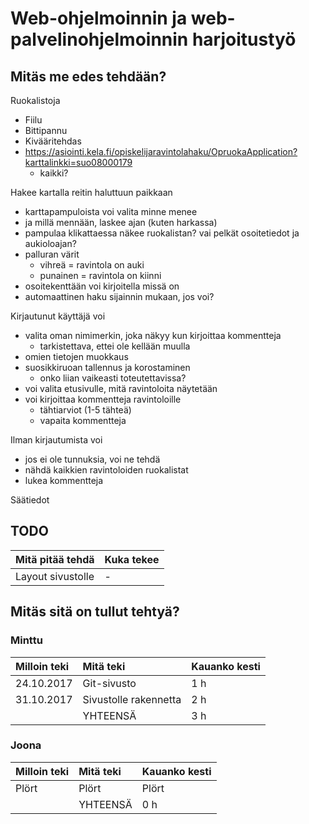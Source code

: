 # Web-ohjelmoinnin ja web-palvelinohjelmoinnin harjoitustyö
## Mitäs me edes tehdään?

Ruokalistoja
 - Fiilu
 - Bittipannu
 - Kivääritehdas
 - https://asiointi.kela.fi/opiskelijaravintolahaku/OpruokaApplication?karttalinkki=suo08000179
   * kaikki?

Hakee kartalla reitin haluttuun paikkaan
 - karttapampuloista voi valita minne menee
 - ja millä mennään, laskee ajan (kuten harkassa)
 - pampulaa klikattaessa näkee ruokalistan? vai pelkät osoitetiedot ja aukioloajan?
 - palluran värit
   * vihreä = ravintola on auki
   * punainen = ravintola on kiinni
 - osoitekenttään voi kirjoitella missä on
 - automaattinen haku sijainnin mukaan, jos voi?

Kirjautunut käyttäjä voi
 - valita oman nimimerkin, joka näkyy kun kirjoittaa kommentteja
   * tarkistettava, ettei ole kellään muulla
 - omien tietojen muokkaus
 - suosikkiruoan tallennus ja korostaminen 
   * onko liian vaikeasti toteutettavissa?
 - voi valita etusivulle, mitä ravintoloita näytetään
 - voi kirjoittaa kommentteja ravintoloille
   * tähtiarviot (1-5 tähteä)
   * vapaita kommentteja

Ilman kirjautumista voi
 - jos ei ole tunnuksia, voi ne tehdä
 - nähdä kaikkien ravintoloiden ruokalistat
 - lukea kommentteja
 
Säätiedot


## TODO

| Mitä pitää tehdä | Kuka tekee |
|:--|:--|
| Layout sivustolle | - |

## Mitäs sitä on tullut tehtyä?

### Minttu

| Milloin teki | Mitä teki | Kauanko kesti |
|:--|:--|:--|
| 24.10.2017 | Git-sivusto | 1 h |
| 31.10.2017 | Sivustolle rakennetta | 2 h |
|  | YHTEENSÄ | 3 h |

### Joona

| Milloin teki | Mitä teki | Kauanko kesti |
|:--|:--|:--|
| Plört | Plört | Plört |
|  | YHTEENSÄ | 0 h |

